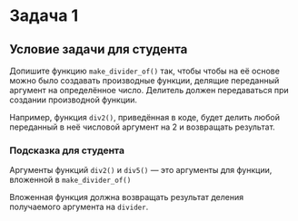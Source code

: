 # Задача 1

## Условие задачи для студента
Допишите функцию `make_divider_of()` так, чтобы чтобы на её основе можно было создавать производные функции, делящие переданный аргумент на определённое число. Делитель должен передаваться при создании производной функции.

Например, функция `div2()`, приведённая в коде, будет делить любой переданный в неё числовой аргумент на 2 и возвращать результат.

### Подсказка для студента
Аргументы функций `div2()` и `div5()` — это аргументы для функции, вложенной в `make_divider_of()`

Вложенная функция должна возвращать результат деления получаемого аргумента на `divider`.
